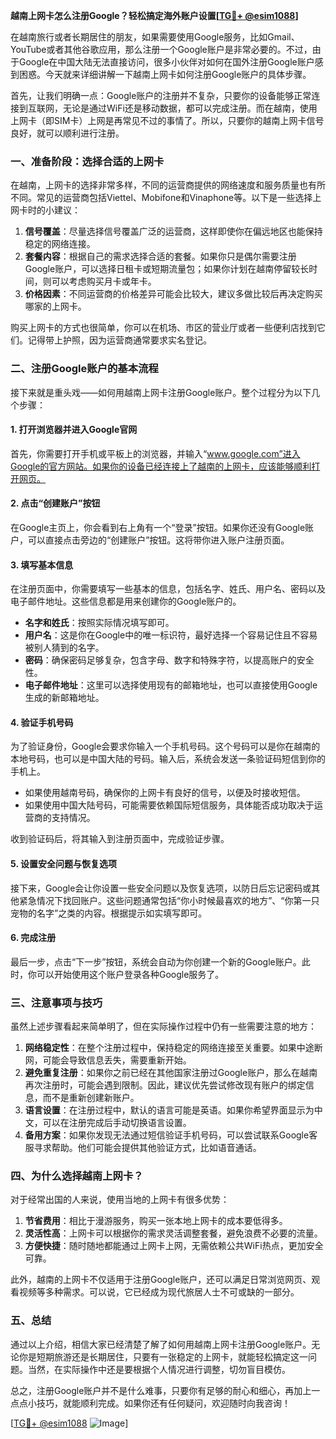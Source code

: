 **越南上网卡怎么注册Google？轻松搞定海外账户设置[[TG💪+ @esim1088](https://t.me/s/esim1088)]**

在越南旅行或者长期居住的朋友，如果需要使用Google服务，比如Gmail、YouTube或者其他谷歌应用，那么注册一个Google账户是非常必要的。不过，由于Google在中国大陆无法直接访问，很多小伙伴对如何在国外注册Google账户感到困惑。今天就来详细讲解一下越南上网卡如何注册Google账户的具体步骤。

首先，让我们明确一点：Google账户的注册并不复杂，只要你的设备能够正常连接到互联网，无论是通过WiFi还是移动数据，都可以完成注册。而在越南，使用上网卡（即SIM卡）上网是再常见不过的事情了。所以，只要你的越南上网卡信号良好，就可以顺利进行注册。

### **一、准备阶段：选择合适的上网卡**

在越南，上网卡的选择非常多样，不同的运营商提供的网络速度和服务质量也有所不同。常见的运营商包括Viettel、Mobifone和Vinaphone等。以下是一些选择上网卡时的小建议：

1. **信号覆盖**：尽量选择信号覆盖广泛的运营商，这样即使你在偏远地区也能保持稳定的网络连接。
2. **套餐内容**：根据自己的需求选择合适的套餐。如果你只是偶尔需要注册Google账户，可以选择日租卡或短期流量包；如果你计划在越南停留较长时间，则可以考虑购买月卡或年卡。
3. **价格因素**：不同运营商的价格差异可能会比较大，建议多做比较后再决定购买哪家的上网卡。

购买上网卡的方式也很简单，你可以在机场、市区的营业厅或者一些便利店找到它们。记得带上护照，因为运营商通常要求实名登记。

### **二、注册Google账户的基本流程**

接下来就是重头戏——如何用越南上网卡注册Google账户。整个过程分为以下几个步骤：

#### **1. 打开浏览器并进入Google官网**

首先，你需要打开手机或平板上的浏览器，并输入“www.google.com”进入Google的官方网站。如果你的设备已经连接上了越南的上网卡，应该能够顺利打开网页。

#### **2. 点击“创建账户”按钮**

在Google主页上，你会看到右上角有一个“登录”按钮。如果你还没有Google账户，可以直接点击旁边的“创建账户”按钮。这将带你进入账户注册页面。

#### **3. 填写基本信息**

在注册页面中，你需要填写一些基本的信息，包括名字、姓氏、用户名、密码以及电子邮件地址。这些信息都是用来创建你的Google账户的。

- **名字和姓氏**：按照实际情况填写即可。
- **用户名**：这是你在Google中的唯一标识符，最好选择一个容易记住且不容易被别人猜到的名字。
- **密码**：确保密码足够复杂，包含字母、数字和特殊字符，以提高账户的安全性。
- **电子邮件地址**：这里可以选择使用现有的邮箱地址，也可以直接使用Google生成的新邮箱地址。

#### **4. 验证手机号码**

为了验证身份，Google会要求你输入一个手机号码。这个号码可以是你在越南的本地号码，也可以是中国大陆的号码。输入后，系统会发送一条验证码短信到你的手机上。

- 如果使用越南号码，确保你的上网卡有良好的信号，以便及时接收短信。
- 如果使用中国大陆号码，可能需要依赖国际短信服务，具体能否成功取决于运营商的支持情况。

收到验证码后，将其输入到注册页面中，完成验证步骤。

#### **5. 设置安全问题与恢复选项**

接下来，Google会让你设置一些安全问题以及恢复选项，以防日后忘记密码或其他紧急情况下找回账户。这些问题通常包括“你小时候最喜欢的地方”、“你第一只宠物的名字”之类的内容。根据提示如实填写即可。

#### **6. 完成注册**

最后一步，点击“下一步”按钮，系统会自动为你创建一个新的Google账户。此时，你可以开始使用这个账户登录各种Google服务了。

### **三、注意事项与技巧**

虽然上述步骤看起来简单明了，但在实际操作过程中仍有一些需要注意的地方：

1. **网络稳定性**：在整个注册过程中，保持稳定的网络连接至关重要。如果中途断网，可能会导致信息丢失，需要重新开始。
2. **避免重复注册**：如果你之前已经在其他国家注册过Google账户，那么在越南再次注册时，可能会遇到限制。因此，建议优先尝试修改现有账户的绑定信息，而不是重新创建新账户。
3. **语言设置**：在注册过程中，默认的语言可能是英语。如果你希望界面显示为中文，可以在注册完成后手动切换语言设置。
4. **备用方案**：如果你发现无法通过短信验证手机号码，可以尝试联系Google客服寻求帮助。他们可能会提供其他验证方式，比如语音通话。

### **四、为什么选择越南上网卡？**

对于经常出国的人来说，使用当地的上网卡有很多优势：

1. **节省费用**：相比于漫游服务，购买一张本地上网卡的成本要低得多。
2. **灵活性高**：上网卡可以根据你的需求灵活调整套餐，避免浪费不必要的流量。
3. **方便快捷**：随时随地都能通过上网卡上网，无需依赖公共WiFi热点，更加安全可靠。

此外，越南的上网卡不仅适用于注册Google账户，还可以满足日常浏览网页、观看视频等多种需求。可以说，它已经成为现代旅居人士不可或缺的一部分。

### **五、总结**

通过以上介绍，相信大家已经清楚了解了如何用越南上网卡注册Google账户。无论你是短期旅游还是长期居住，只要有一张稳定的上网卡，就能轻松搞定这一问题。当然，在实际操作中还是要根据个人情况进行调整，切勿盲目模仿。

总之，注册Google账户并不是什么难事，只要你有足够的耐心和细心，再加上一点点小技巧，就能顺利完成。如果你还有任何疑问，欢迎随时向我咨询！

[[TG💪+ @esim1088](https://t.me/s/esim1088) ![Image](https://i.postimg.cc/4NQfJmqS/Snipaste-2025-05-13-00-14-12.png)]